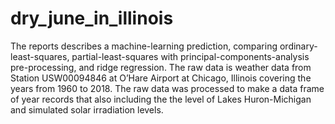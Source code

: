 # dry_june_in_illinois
The reports describes a machine-learning prediction, comparing ordinary-least-squares, partial-least-squares with principal-components-analysis pre-processing, and ridge regression. The raw data is weather data from Station USW00094846 at O’Hare Airport at Chicago, Illinois covering the years from 1960 to 2018. The raw data was processed to make a data frame of year records that also including the the level of Lakes Huron-Michigan and simulated solar irradiation levels. 

